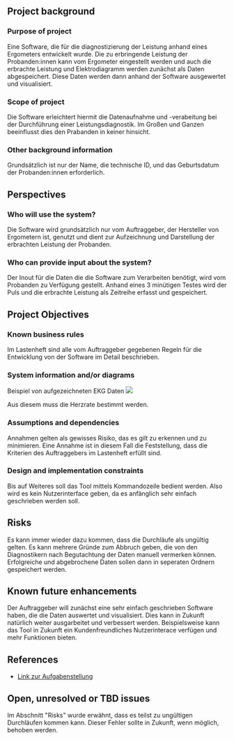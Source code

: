 ## Project background

### Purpose of project

Eine Software, die für die diagnostizierung der Leistung anhand eines Ergometers entwickelt wurde.
Die zu erbringende Leistung der Probanden:innen kann vom Ergometer eingestellt werden und auch die erbrachte Leistung und Elektrodiagramm werden zunächst als Daten abgespeichert. Diese Daten werden dann anhand der Software ausgewertet und visualisiert.

### Scope of project

Die Software erleichtert hiermit die Datenaufnahme und -verabeitung bei der Durchführung einer Leistungsdiagnostik. Im Großen und Ganzen beeinflusst dies den Prabanden in keiner hinsicht. 

### Other background information

Grundsätzlich ist nur der Name, die technische ID, und das Geburtsdatum der Probanden:innen erforderlich.

## Perspectives
### Who will use the system?

Die Software wird grundsätzlich nur vom Auftraggeber, der Hersteller von Ergometern ist, genutzt und dient zur Aufzeichnung und Darstellung der erbrachten Leistung der Probanden.

### Who can provide input about the system?

Der Inout für die Daten die die Software zum Verarbeiten benötigt, wird vom Probanden zu Verfügung gestellt. Anhand eines 3 minütigen Testes wird der Puls und die erbrachte Leistung als Zeitreihe erfasst und gespeichert.


## Project Objectives
### Known business rules

Im Lastenheft sind alle vom Auftraggeber gegebenen Regeln für die Entwicklung von der Software im Detail beschrieben.

### System information and/or diagrams

Beispiel von aufgezeichneten EKG Daten
![](ekg_example.png)

Aus diesem muss die Herzrate bestimmt werden.

### Assumptions and dependencies

Annahmen gelten als gewisses Risiko, das es gilt zu erkennen und zu minimieren. Eine Annahme ist in diesem Fall die Feststellung, dass die Kriterien des Auftraggebers im Lastenheft erfüllt sind. 

### Design and implementation constraints

Bis auf Weiteres soll das Tool mittels Kommandozeile bedient werden. Also wird es kein Nutzerinterface geben, da es anfänglich sehr einfach geschrieben werden soll.

## Risks

Es kann immer wieder dazu kommen, dass die Durchläufe als ungültig gelten. Es kann mehrere Gründe zum Abbruch geben, die von den Diagnostikern nach Begutachtung der Daten manuell vermerken können. Erfolgreiche und abgebrochene Daten sollen dann in seperaten Ordnern gespeichert werden.

## Known future enhancements

Der Auftraggeber will zunächst eine sehr einfach geschrieben Software haben, die die Daten auswertet und visualisiert. Dies kann in Zukunft natürlich weiter ausgarbeitet und verbessert werden. Beispielsweise kann das Tool in Zukunft ein Kundenfreundliches Nutzerinterace verfügen und mehr Funktionen bieten.

## References

- [Link zur Aufgabenstellung](tbd)

## Open, unresolved or TBD issues

Im Abschnitt "Risks" wurde erwähnt, dass es teilst zu ungültigen Durchläufen kommen kann. Dieser Fehler sollte in Zukunft, wenn möglich, behoben werden.
